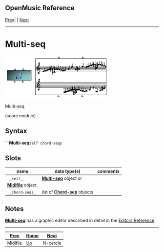 OpenMusic Reference  
---  
[Prev](midifile)| | [Next](n-cercle)  
  
* * *

# Multi-seq

![](figures/classes/multi-seq.png)

  
  
Multi-seq  
  
(score module) \--  

## Syntax

`` **Multi-seq**` self chord-seqs `

## Slots

name| data type(s)| comments  
---|---|---  
` _self_`| [ **Multi-seq**](multi-seq) object or
[**Midifile**](midifile) object.|  
` _chord-seqs_`|  list of [**Chord-seq**](chord-seq) objects|  
  
## Notes

[ **Multi-seq**](multi-seq) has a graphic editor described in detail in
the [Editors Reference](editors.notation)

* * *

[Prev](midifile)| [Home](index)| [Next](n-cercle)  
---|---|---  
Midifile| [Up](classref.main)| N-cercle

